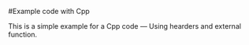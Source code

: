 #Example code with Cpp

This is a simple example for a Cpp code  — Using hearders and external function.

